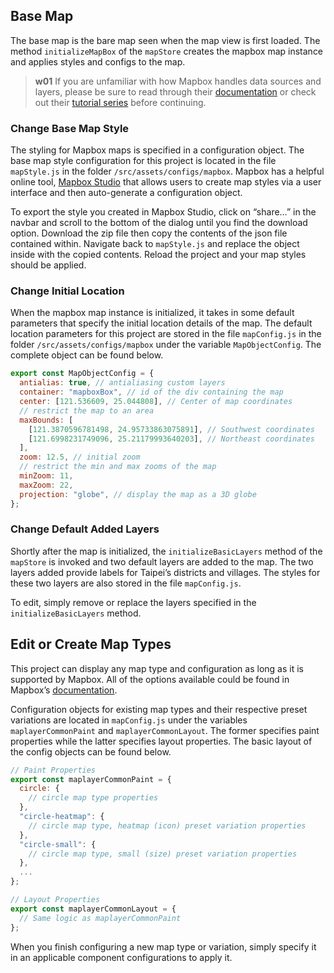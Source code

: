 ## Base Map
The base map is the bare map seen when the map view is first loaded. The method `initializeMapBox` of the `mapStore` creates the mapbox map instance and applies styles and configs to the map.

>**w01**
>If you are unfamiliar with how Mapbox handles data sources and layers, please be sure to read through their [documentation](https://docs.mapbox.com/mapbox-gl-js/api/map/) or check out their [tutorial series](https://youtube.com/playlist?list=PL86WBCjNmqh5HQInLsyYW7g76_6eKcQLf) before continuing.

### Change Base Map Style
The styling for Mapbox maps is specified in a configuration object. The base map style configuration for this project is located in the file `mapStyle.js` in the folder `/src/assets/configs/mapbox`. Mapbox has a helpful online tool, [Mapbox Studio](https://studio.mapbox.com/) that allows users to create map styles via a user interface and then auto-generate a configuration object.

To export the style you created in Mapbox Studio, click on “share…” in the navbar and scroll to the bottom of the dialog until you find the download option. Download the zip file then copy the contents of the json file contained within. Navigate back to `mapStyle.js` and replace the object inside with the copied contents. Reload the project and your map styles should be applied.

### Change Initial Location
When the mapbox map instance is initialized, it takes in some default parameters that specify the initial location details of the map. The default location parameters for this project are stored in the file `mapConfig.js` in the folder `/src/assets/configs/mapbox` under the variable `MapObjectConfig`. The complete object can be found below.

```js
export const MapObjectConfig = {
  antialias: true, // antialiasing custom layers
  container: "mapboxBox", // id of the div containing the map
  center: [121.536609, 25.044808], // Center of map coordinates
  // restrict the map to an area
  maxBounds: [
    [121.3870596781498, 24.95733863075891], // Southwest coordinates
    [121.6998231749096, 25.21179993640203], // Northeast coordinates
  ],
  zoom: 12.5, // initial zoom
  // restrict the min and max zooms of the map
  minZoom: 11,
  maxZoom: 22,
  projection: "globe", // display the map as a 3D globe
};
```

### Change Default Added Layers
Shortly after the map is initialized, the `initializeBasicLayers` method of the `mapStore` is invoked and two default layers are added to the map. The two layers added provide labels for Taipei’s districts and villages. The styles for these two layers are also stored in the file `mapConfig.js`.

To edit, simply remove or replace the layers specified in the `initializeBasicLayers` method.

## Edit or Create Map Types
This project can display any map type and configuration as long as it is supported by Mapbox. All of the options available could be found in Mapbox’s [documentation](https://docs.mapbox.com/mapbox-gl-js/style-spec/layers/).

Configuration objects for existing map types and their respective preset variations are located in `mapConfig.js` under the variables `maplayerCommonPaint` and `maplayerCommonLayout`. The former specifies paint properties while the latter specifies layout properties. The basic layout of the config objects can be found below.

```js
// Paint Properties
export const maplayerCommonPaint = {
  circle: {
    // circle map type properties
  },
  "circle-heatmap": {
    // circle map type, heatmap (icon) preset variation properties
  },
  "circle-small": {
    // circle map type, small (size) preset variation properties
  },
  ...
};

// Layout Properties
export const maplayerCommonLayout = {
  // Same logic as maplayerCommonPaint
};
```

When you finish configuring a new map type or variation, simply specify it in an applicable component configurations to apply it.
